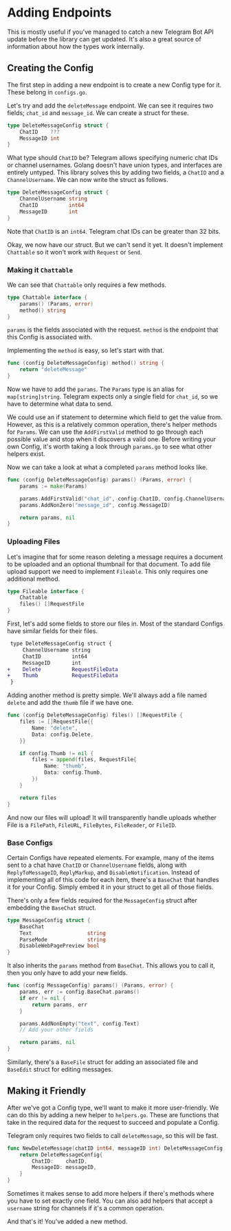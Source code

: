 # Adding Endpoints

This is mostly useful if you've managed to catch a new Telegram Bot API update
before the library can get updated. It's also a great source of information
about how the types work internally.

## Creating the Config

The first step in adding a new endpoint is to create a new Config type for it.
These belong in `configs.go`.

Let's try and add the `deleteMessage` endpoint. We can see it requires two
fields; `chat_id` and `message_id`. We can create a struct for these.

```go
type DeleteMessageConfig struct {
	ChatID    ???
	MessageID int
}
```

What type should `ChatID` be? Telegram allows specifying numeric chat IDs or
channel usernames. Golang doesn't have union types, and interfaces are entirely
untyped. This library solves this by adding two fields, a `ChatID` and a
`ChannelUsername`. We can now write the struct as follows.

```go
type DeleteMessageConfig struct {
	ChannelUsername string
	ChatID          int64
	MessageID       int
}
```

Note that `ChatID` is an `int64`. Telegram chat IDs can be greater than 32 bits.

Okay, we now have our struct. But we can't send it yet. It doesn't implement
`Chattable` so it won't work with `Request` or `Send`.

### Making it `Chattable`

We can see that `Chattable` only requires a few methods.

```go
type Chattable interface {
	params() (Params, error)
	method() string
}
```

`params` is the fields associated with the request. `method` is the endpoint
that this Config is associated with.

Implementing the `method` is easy, so let's start with that.

```go
func (config DeleteMessageConfig) method() string {
	return "deleteMessage"
}
```

Now we have to add the `params`. The `Params` type is an alias for
`map[string]string`. Telegram expects only a single field for `chat_id`, so we
have to determine what data to send.

We could use an if statement to determine which field to get the value from.
However, as this is a relatively common operation, there's helper methods for
`Params`. We can use the `AddFirstValid` method to go through each possible
value and stop when it discovers a valid one. Before writing your own Config,
it's worth taking a look through `params.go` to see what other helpers exist.

Now we can take a look at what a completed `params` method looks like.

```go
func (config DeleteMessageConfig) params() (Params, error) {
	params := make(Params)

	params.AddFirstValid("chat_id", config.ChatID, config.ChannelUsername)
	params.AddNonZero("message_id", config.MessageID)

	return params, nil
}
```

### Uploading Files

Let's imagine that for some reason deleting a message requires a document to be
uploaded and an optional thumbnail for that document. To add file upload
support we need to implement `Fileable`. This only requires one additional
method.

```go
type Fileable interface {
	Chattable
	files() []RequestFile
}
```

First, let's add some fields to store our files in. Most of the standard Configs
have similar fields for their files.

```diff
 type DeleteMessageConfig struct {
     ChannelUsername string
     ChatID          int64
     MessageID       int
+    Delete          RequestFileData
+    Thumb           RequestFileData
 }
```

Adding another method is pretty simple. We'll always add a file named `delete`
and add the `thumb` file if we have one.

```go
func (config DeleteMessageConfig) files() []RequestFile {
	files := []RequestFile{{
		Name: "delete",
		Data: config.Delete,
	}}

	if config.Thumb != nil {
		files = append(files, RequestFile{
			Name: "thumb",
			Data: config.Thumb,
		})
	}

	return files
}
```

And now our files will upload! It will transparently handle uploads whether File
is a `FilePath`, `FileURL`, `FileBytes`, `FileReader`, or `FileID`.

### Base Configs

Certain Configs have repeated elements. For example, many of the items sent to a
chat have `ChatID` or `ChannelUsername` fields, along with `ReplyToMessageID`,
`ReplyMarkup`, and `DisableNotification`. Instead of implementing all of this
code for each item, there's a `BaseChat` that handles it for your Config.
Simply embed it in your struct to get all of those fields.

There's only a few fields required for the `MessageConfig` struct after
embedding the `BaseChat` struct.

```go
type MessageConfig struct {
	BaseChat
	Text                  string
	ParseMode             string
	DisableWebPagePreview bool
}
```

It also inherits the `params` method from `BaseChat`. This allows you to call
it, then you only have to add your new fields.

```go
func (config MessageConfig) params() (Params, error) {
	params, err := config.BaseChat.params()
	if err != nil {
		return params, err
	}

	params.AddNonEmpty("text", config.Text)
	// Add your other fields

	return params, nil
}
```

Similarly, there's a `BaseFile` struct for adding an associated file and
`BaseEdit` struct for editing messages.

## Making it Friendly

After we've got a Config type, we'll want to make it more user-friendly. We can
do this by adding a new helper to `helpers.go`. These are functions that take
in the required data for the request to succeed and populate a Config.

Telegram only requires two fields to call `deleteMessage`, so this will be fast.

```go
func NewDeleteMessage(chatID int64, messageID int) DeleteMessageConfig {
	return DeleteMessageConfig{
		ChatID:    chatID,
		MessageID: messageID,
	}
}
```

Sometimes it makes sense to add more helpers if there's methods where you have
to set exactly one field. You can also add helpers that accept a `username`
string for channels if it's a common operation.

And that's it! You've added a new method.

